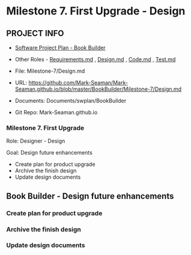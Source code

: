 # Milestone 7. First Upgrade - Design


## PROJECT INFO

* [Software Project Plan - Book Builder](../Index.md)

* Other Roles - [Requirements.md](Requirements.md)
, [Design.md](Design.md)
, [Code.md](Code.md)
, [Test.md](Test.md)



* File: Milestone-7/Design.md

* URL: https://github.com/Mark-Seaman/Mark-Seaman.github.io/blob/master/BookBuilder/Milestone-7/Design.md

* Documents: Documents/swplan/BookBuilder

* Git Repo: Mark-Seaman.github.io




### Milestone 7. First Upgrade



Role: Designer - Design

Goal: Design future enhancements

* Create plan for product upgrade
* Archive the finish design
* Update design documents



## Book Builder - Design future enhancements



### Create plan for product upgrade


### Archive the finish design


### Update design documents
